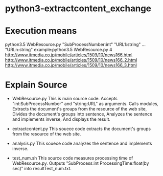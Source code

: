# python3-extractcontent_exchange

# Execution means
python3.5 WebResource.py "SubProcessNumber:int" "URL1:string" ... "URLn:string"
example:python3.5 WebResource.py 4 http://www.itmedia.co.jp/mobile/articles/1509/10/news166.html http://www.itmedia.co.jp/mobile/articles/1509/10/news166_2.html http://www.itmedia.co.jp/mobile/articles/1509/10/news166_3.html

# Explain Source
* WebResource.py
This is main source code.
Accepts "int:SubProcessNumber" and "string:URL" as arguments.
Calls modules,
Extracts the document's groups from the resource of the web site,
Divides the document's groups into sentence,
Analyzes the sentence and implements inverse,
And displays the result.

* extractcontent.py
This souece code extracts the document's groups from the resource of the web site.

* analysis.py
This souece code analyzes the sentence and implements inverse.

* test_num.sh
This source code measures processing time of WebResource.py.
Outputs "SubProcess:int ProcessingTime:float(by sec)" into resultTest_num.txt.